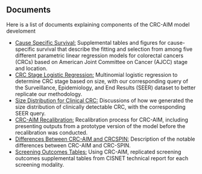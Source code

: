 ## Documents

Here is a list of documents explaining components of the CRC-AIM model develoment


* [Cause Specific Survival:](https://github.com/CRCAIM/CRC-AIM-Public/tree/master/documents/CRC-AIM_GitHub_CRC-Cause-Specific-Survival_FINAL.pdf) Supplemental tables and figures for cause-specific survival that describe the fitting and selection from among five different parametric linear regression models for colorectal cancers (CRCs) based on American Joint Committee on Cancer (AJCC) stage and location.
* [CRC Stage Logistic Regression:](https://github.com/CRCAIM/CRC-AIM-Public/tree/master/documents/CRC-AIM_GitHub_CRC-Stage-Logistic-Regression_FINAL.pdf) Multinomial logistic regression to determine CRC stage based on size, with our corresponding query of the Surveillance, Epidemiology, and End Results (SEER) dataset to better replicate our methodology.
* [Size Distribution for Clinical CRC:](https://github.com/CRCAIM/CRC-AIM-Public/tree/master/documents/CRC-AIM_GitHub_Size-Distribution-Clinical-CRC_FINAL.pdf) Discussions of how we generated the size distribution of clinically detectable CRC, with the corresponding SEER query.
* [CRC-AIM Recalibration:](https://github.com/CRCAIM/CRC-AIM-Public/tree/master/documents/CRC-AIM_GitHub_CRC-AIM-Recalibration_FINAL.pdf) Recalibration process for CRC-AIM, including presenting outputs from a prototype version of the model before the recalibration was conducted.
* [Differences Between CRC-AIM and CRCSPIN:](https://github.com/CRCAIM/CRC-AIM-Public/tree/master/documents/CRC-AIM_GitHub_Differences-Between-CRC-AIM-CRC-SPIN_FINAL.pdf) Description of the notable differences between CRC-AIM and CRC-SPIN.
* [Screening Outcomes Tables:](https://github.com/CRCAIM/CRC-AIM-Public/tree/master/documents/CRC-AIM_GitHub_Screening-Outcomes-Tables_FINAL.pdf) Using CRC-AIM, replicated screening outcomes supplemental tables from CISNET technical report for each screening modality.